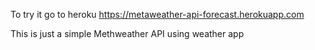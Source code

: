 To try it go to heroku https://metaweather-api-forecast.herokuapp.com

This is just a simple Methweather API using weather app

